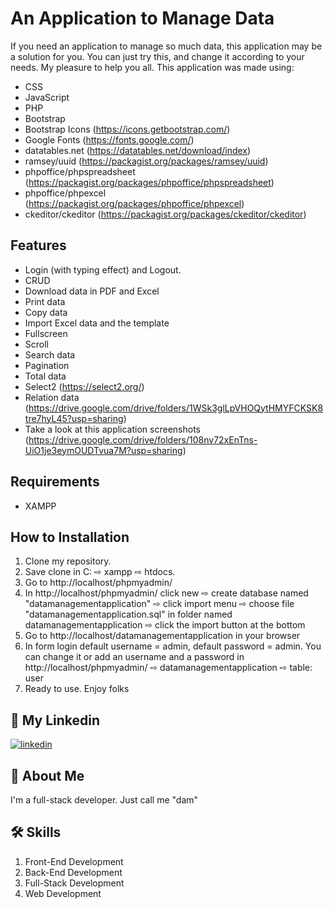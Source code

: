 # An Application to Manage Data

If you need an application to manage so much data, this application may be a solution for you. You can just try this, and change it according to your needs. My pleasure to help you all. This application was made using:
- CSS
- JavaScript
- PHP
- Bootstrap
- Bootstrap Icons (https://icons.getbootstrap.com/)
- Google Fonts (https://fonts.google.com/)
- datatables.net (https://datatables.net/download/index)
- ramsey/uuid (https://packagist.org/packages/ramsey/uuid)
- phpoffice/phpspreadsheet (https://packagist.org/packages/phpoffice/phpspreadsheet)
- phpoffice/phpexcel (https://packagist.org/packages/phpoffice/phpexcel)
- ckeditor/ckeditor (https://packagist.org/packages/ckeditor/ckeditor)

## Features
- Login (with typing effect) and Logout.
- CRUD
- Download data in PDF and Excel
- Print data
- Copy data
- Import Excel data and the template
- Fullscreen
- Scroll
- Search data
- Pagination
- Total data
- Select2 (https://select2.org/)
- Relation data (https://drive.google.com/drive/folders/1WSk3glLpVHOQytHMYFCKSK8tre7hyL45?usp=sharing)
- Take a look at this application screenshots (https://drive.google.com/drive/folders/108nv72xEnTns-UiO1je3eymOUDTvua7M?usp=sharing)

## Requirements
- XAMPP

## How to Installation
1. Clone my repository.
2. Save clone in C: ⇨ xampp ⇨ htdocs. 
3. Go to http://localhost/phpmyadmin/
4. In http://localhost/phpmyadmin/ click new ⇨ create database named "datamanagementapplication" ⇨ click import menu ⇨ choose file "datamanagementapplication.sql" in folder named datamanagementapplication ⇨ click the import button at the bottom
5. Go to http://localhost/datamanagementapplication in your browser
6. In form login default username = admin, default password = admin. You can change it or add an username and a password in http://localhost/phpmyadmin/ ⇨ datamanagementapplication ⇨ table: user
7. Ready to use. Enjoy folks
    
## 🔗 My Linkedin
[![linkedin](https://img.shields.io/badge/linkedin-0A66C2?style=for-the-badge&logo=linkedin&logoColor=white)](https://www.linkedin.com/in/pangeran-saddam-husain-2b5096207/)

## 🚀 About Me
I'm a full-stack developer. Just call me "dam"

## 🛠 Skills
1. Front-End Development
2. Back-End Development
3. Full-Stack Development
4. Web Development


